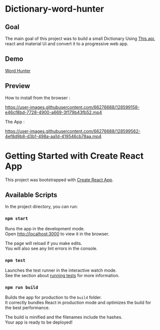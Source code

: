 # Dictionary-word-hunter

## Goal 
The main goal of this project was to build a small Dictionary Using [This api](https://dictionaryapi.dev/), react and material Ui and convert it to a progressive web app.

## Demo
[Word Hunter](https://word-hunter-dectionary.netlify.app/)

## Preview 
How to install from the browser :


https://user-images.githubusercontent.com/66276688/128599158-e46cf8bd-7728-4900-a669-3f179b43fb52.mp4

The App :


https://user-images.githubusercontent.com/66276688/128599562-4ef8d9b8-d3b1-498a-aa1d-419546cb78aa.mp4


# Getting Started with Create React App

This project was bootstrapped with [Create React App](https://github.com/facebook/create-react-app).

## Available Scripts

In the project directory, you can run:

### `npm start`

Runs the app in the development mode.\
Open [http://localhost:3000](http://localhost:3000) to view it in the browser.

The page will reload if you make edits.\
You will also see any lint errors in the console.

### `npm test`

Launches the test runner in the interactive watch mode.\
See the section about [running tests](https://facebook.github.io/create-react-app/docs/running-tests) for more information.

### `npm run build`

Builds the app for production to the `build` folder.\
It correctly bundles React in production mode and optimizes the build for the best performance.

The build is minified and the filenames include the hashes.\
Your app is ready to be deployed!

